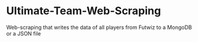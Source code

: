 # Ultimate-Team-Web-Scraping
Web-scraping that writes the data of all players from Futwiz to a MongoDB or a JSON file
